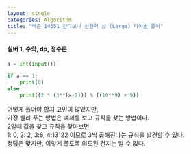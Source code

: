 ```yaml
---
layout: single
categories: Algorithm
title: "백준 14651 걷다보니 신천역 삼 (Large) 파이썬 풀이"
---
```

#### 실버 1, 수학, dp, 정수론

```py
a = int(input())

if a == 1:
    print(0)
else:
    print((2 * (3**(a-2))) % ((10**9) + 9))
```

어떻게 풀어야 할지 고민이 많았지만,<br>
가장 빨리 푸는 방법은 예제를 보고 규칙을 찾는 방법이다.<br>
2일때 값을 찾고 규칙을 찾아보면,<br>
1: 0, 2: 2, 3:6, 4:13122 이므로 3씩 곱해진다는 규칙을 발견할 수 있다.<br>
정답은 맞지만, 이렇게 풀도록 의도된 건지는 알 수 없다.<br>